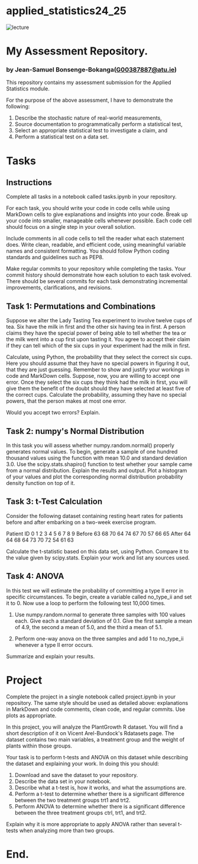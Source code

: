 # applied_statistics24_25

![lecture](https://github.com/user-attachments/assets/d88a1f95-b2cb-4e3a-9710-a58893718b49)

# My Assessment Repository.
### by Jean-Samuel Bonsenge-Bokanga(G00387887@atu.ie)

This repository contains my assessment submission for the Applied Statistics module.

For the purpose of the above assessment, I have to demonstrate the following:

1. Describe the stochastic nature of real-world measurements,
2. Source documentation to programmatically perform a statistical test,
3. Select an appropriate statistical test to investigate a claim, and
4. Perform a statistical test on a data set.

# Tasks
## Instructions
Complete all tasks in a notebook called tasks.ipynb in your repository.

For each task, you should write your code in code cells while using MarkDown cells to give explanations and insights into your code. Break up your code into smaller, manageable cells whenever possible. Each code cell should focus on a single step in your overall solution.

Include comments in all code cells to tell the reader what each statement does. Write clean, readable, and efficient code, using meaningful variable names and consistent formatting. You should follow Python coding standards and guidelines such as PEP8.

Make regular commits to your repository while completing the tasks. Your commit history should demonstrate how each solution to each task evolved. There should be several commits for each task demonstrating incremental improvements, clarifications, and revisions.

## Task 1: Permutations and Combinations
Suppose we alter the Lady Tasting Tea experiment to involve twelve cups of tea. Six have the milk in first and the other six having tea in first. A person claims they have the special power of being able to tell whether the tea or the milk went into a cup first upon tasting it. You agree to accept their claim if they can tell which of the six cups in your experiment had the milk in first.

Calculate, using Python, the probability that they select the correct six cups. Here you should assume that they have no special powers in figuring it out, that they are just guessing. Remember to show and justify your workings in code and MarkDown cells.
Suppose, now, you are willing to accept one error. Once they select the six cups they think had the milk in first, you will give them the benefit of the doubt should they have selected at least five of the correct cups. Calculate the probability, assuming they have no special powers, that the person makes at most one error.

Would you accept two errors? Explain.

## Task 2: numpy's Normal Distribution
In this task you will assess whether numpy.random.normal() properly generates normal values. To begin, generate a sample of one hundred thousand values using the function with mean 10.0 and standard deviation 3.0.
Use the scipy.stats.shapiro() function to test whether your sample came from a normal distribution. Explain the results and output.
Plot a histogram of your values and plot the corresponding normal distribution probability density function on top of it.

## Task 3: t-Test Calculation
Consider the following dataset containing resting heart rates for patients before and after embarking on a two-week exercise program.

Patient ID	0	1	2	3	4	5	6	7	8	9
Before	63	68	70	64	74	67	70	57	66	65
After	64	64	68	64	73	70	72	54	61	63

Calculate the t-statistic based on this data set, using Python. Compare it to the value given by scipy.stats. Explain your work and list any sources used.

## Task 4: ANOVA
In this test we will estimate the probability of committing a type II error in specific circumstances. To begin, create a variable called no_type_ii and set it to 0.
Now use a loop to perform the following test 10,000 times.

   1. Use numpy.random.normal to generate three samples with 100 values each. Give each a standard deviation of 0.1. Give the first sample a mean of 4.9, the second a mean of 5.0, and 
   the third a mean of 5.1.

   2. Perform one-way anova on the three samples and add 1 to no_type_ii whenever a type II error occurs.

Summarize and explain your results.

# Project
Complete the project in a single notebook called project.ipynb in your repository. The same style should be used as detailed above: explanations in MarkDown and code comments, clean code, and regular commits. Use plots as appropriate.

In this project, you will analyze the PlantGrowth R dataset. You will find a short description of it on Vicent Arel-Bundock's Rdatasets page. The dataset contains two main variables, a treatment group and the weight of plants within those groups.

Your task is to perform t-tests and ANOVA on this dataset while describing the dataset and explaining your work. In doing this you should:

   1. Download and save the dataset to your repository.
   2. Describe the data set in your notebook.
   3. Describe what a t-test is, how it works, and what the assumptions are.
   4. Perform a t-test to determine whether there is a significant difference between the two treatment groups trt1 and trt2. 
   5. Perform ANOVA to determine whether there is a significant difference between the three treatment groups ctrl, trt1, and trt2.

Explain why it is more appropriate to apply ANOVA rather than several t-tests when analyzing more than two groups.


# End.
